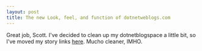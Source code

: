 ```yaml
---
layout: post
title: The new Look, feel, and function of dotnetweblogs.com
---
```


Great job, Scott. I've decided to clean up my dotnetblogspace a little bit, so I've moved my story links [here](http://dotnetweblogs.com/cfrazier/story/6143.aspx). Mucho cleaner, IMHO.